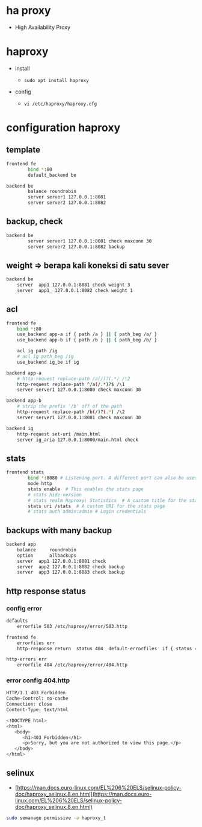 # ha proxy
- High Availability Proxy

# haproxy
- install
  - ```sudo apt install haproxy```

- config
  - ```vi /etc/haproxy/haproxy.cfg```

# configuration haproxy
## template
```bash
frontend fe
        bind *:80
        default_backend be

backend be
        balance roundrobin
        server server1 127.0.0.1:8081
        server server2 127.0.0.1:8082
```

## backup, check
```bash
backend be
        server server1 127.0.0.1:8081 check maxconn 30
        server server2 127.0.0.1:8082 backup
```

## weight => berapa kali koneksi di satu sever
```bash
backend be
    server  app1 127.0.0.1:8081 check weight 3
    server  app1_ 127.0.0.1:8082 check weight 1
```

## acl
```bash
frontend fe
    bind *:80
    use_backend app-a if { path /a } || { path_beg /a/ }
    use_backend app-b if { path /b } || { path_beg /b/ }

    acl ig path /ig
    # acl ig path_beg /ig
    use_backend ig_be if ig

backend app-a
    # http-request replace-path /a(/)?(.*) /\2
    http-request replace-path ^/a(/.*)?$ /\1
    server server1 127.0.0.1:8080 check maxconn 30

backend app-b
    # strip the prefix '/b' off of the path
    http-request replace-path /b(/)?(.*) /\2
    server server1 127.0.0.1:8081 check maxconn 30

backend ig
    http-request set-uri /main.html
    server ig_aria 127.0.0.1:8000/main.html check
```

## stats
```bash
frontend stats
        bind *:8080 # Listening port. A different port can also be used.
        mode http
        stats enable  # This enables the stats page
        # stats hide-version
        # stats realm Haproxy\ Statistics  # A custom title for the stats window
        stats uri /stats  # A custom URI for the stats page
        # stats auth admin:admin # Login credentials
```

## backups with many backup
```bash
backend app
    balance     roundrobin
    option      allbackups
    server  app1 127.0.0.1:8081 check
    server  app2 127.0.0.1:8082 check backup
    server  app3 127.0.0.1:8083 check backup
```

## http response status
### config error
```bash
defaults
    errorfile 503 /etc/haproxy/error/503.http

frontend fe
    errorfiles err
    http-response return  status 404  default-errorfiles  if { status 404 }

http-errors err
    errorfile 404 /etc/haproxy/error/404.http
```

### error config 404.http
```bash
HTTP/1.1 403 Forbidden
Cache-Control: no-cache
Connection: close
Content-Type: text/html

<!DOCTYPE html>
<html>
   <body>
      <h1>403 Forbidden</h1>
      <p>Sorry, but you are not authorized to view this page.</p>
   </body>
</html>
```

## selinux
- [https://man.docs.euro-linux.com/EL%206%20ELS/selinux-policy-doc/haproxy_selinux.8.en.html](https://man.docs.euro-linux.com/EL%206%20ELS/selinux-policy-doc/haproxy_selinux.8.en.html)

```bash
sudo semanage permissive -a haproxy_t
```